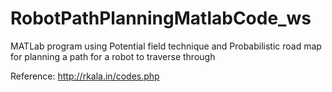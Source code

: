 # RobotPathPlanningMatlabCode_ws
MATLab program using Potential field technique and Probabilistic road map for planning a path for a robot to traverse through

Reference: http://rkala.in/codes.php
